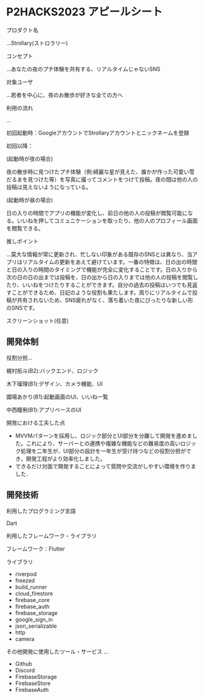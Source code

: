 # P2HACKS2023 アピールシート

プロダクト名

…Strollary(ストロラリー)

コンセプト

…あなたの夜のプチ体験を共有する、リアルタイムじゃないSNS

対象ユーザ

…若者を中心に、夜のお散歩が好きな全ての方へ

利用の流れ

…

初回起動時：GoogleアカウントでStrollaryアカウントとニックネームを登録

初回以降：

(起動時が夜の場合)

夜の散歩時に見つけたプチ体験（例:綺麗な星が見えた、誰かが作った可愛い雪だるまを見つけた等）を写真に撮ってコメントをつけて投稿。夜の間は他の人の投稿は見えないようになっている。

(起動時が昼の場合)

日の入りの時間でアプリの機能が変化し、前日の他の人の投稿が閲覧可能になる。いいねを押してコミュニケーションを取ったり、他の人のプロフィール画面を閲覧できる。　　　　　　　　　　　　　　　　　　　　　　　　　　　　　　　　　

推しポイント

…莫大な情報が常に更新され、忙しない印象がある既存のSNSとは異なり、当アプリはリアルタイムの更新をあえて避けています。一番の特徴は、日の出の時間と日の入りの時間のタイミングで機能が完全に変化することです。日の入りから次の日の日の出までは投稿を、日の出から日の入りまでは他の人の投稿を閲覧したり、いいねをつけたりすることができます。自分の過去の投稿はいつでも見返すことができるため、日記のような役割も果たします。周りにリアルタイムで投稿が共有されないため、SNS疲れがなく、落ち着いた夜にぴったりな新しい形のSNSです。

スクリーンショット(任意)

## 開発体制

役割分担...

梶村拓斗(B2):バックエンド、ロジック

木下瑠理(B1):デザイン、カメラ機能、UI

國場あかり(B1):起動画面のUI、いいね一覧

中西瞳俐(B1):アプリベースのUI

開発における工夫した点

- MVVMパターンを採用し、ロジック部分とUI部分を分離して開発を進めました。これにより、サーバーとの連携や複雑な機能などの難易度の高いロジック処理を二年生が、UI部分の設計を一年生が受け持つなどの役割分担ができ，開発工程がより効率化しました。
- できるだけ対面で開発することによって質問や交流がしやすい環境を作りました．

## 開発技術

利用したプログラミング言語

Dart

利用したフレームワーク・ライブラリ

フレームワーク：Flutter

ライブラリ

- riverpod
- freezed
- build_runner
- cloud_firestore
- firebase_core
- firebase_auth
- firebase_storage
- google_sign_in
- json_serializable
- http
- camera

その他開発に使用したツール・サービス ...

- Github
- Discord
- FirebaseStorage
- FirebaseStore
- FirebaseAuth
